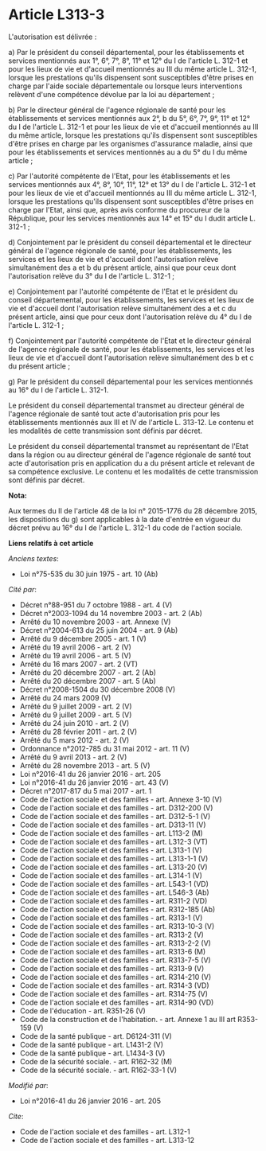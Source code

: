 # Article L313-3

L'autorisation est délivrée : 

a) Par le président du conseil départemental, pour les établissements et services mentionnés aux 1°, 6°, 7°, 8°, 11° et 12°
du I de l'article L. 312-1 et pour les lieux de vie et d'accueil mentionnés au III du même article L. 312-1, lorsque les
prestations qu'ils dispensent sont susceptibles d'être prises en charge par l'aide sociale départementale ou lorsque leurs
interventions relèvent d'une compétence dévolue par la loi au département ; 

b) Par le directeur général de l'agence régionale de santé pour les établissements et services mentionnés aux 2°, b du 5°,
6°, 7°, 9°, 11° et 12° du I de l'article L. 312-1 et pour les lieux de vie et d'accueil mentionnés au III du même article,
lorsque les prestations qu'ils dispensent sont susceptibles d'être prises en charge par les organismes d'assurance maladie,
ainsi que pour les établissements et services mentionnés au a du 5° du I du même article ; 

c) Par l'autorité compétente de l'Etat, pour les établissements et les services mentionnés aux 4°, 8°, 10°, 11°, 12° et 13°
du I de l'article L. 312-1 et pour les lieux de vie et d'accueil mentionnés au III du même article L. 312-1, lorsque les
prestations qu'ils dispensent sont susceptibles d'être prises en charge par l'Etat, ainsi que, après avis conforme du
procureur de la République, pour les services mentionnés aux 14° et 15° du I dudit article L. 312-1 ; 

d) Conjointement par le président du conseil départemental et le directeur général de l'agence régionale de santé, pour les
établissements, les services et les lieux de vie et d'accueil dont l'autorisation relève simultanément des a et b du présent
article, ainsi que pour ceux dont l'autorisation relève du 3° du I de l'article L. 312-1 ; 

e) Conjointement par l'autorité compétente de l'Etat et le président du conseil départemental, pour les établissements, les
services et les lieux de vie et d'accueil dont l'autorisation relève simultanément des a et c du présent article, ainsi que
pour ceux dont l'autorisation relève du 4° du I de l'article L. 312-1 ; 

f) Conjointement par l'autorité compétente de l'Etat et le directeur général de l'agence régionale de santé, pour les
établissements, les services et les lieux de vie et d'accueil dont l'autorisation relève simultanément des b et c du présent
article ; 

g) Par le président du conseil départemental pour les services mentionnés au 16° du I de l'article L. 312-1. 

Le président du conseil départemental transmet au directeur général de l'agence régionale de santé tout acte d'autorisation
pris pour les établissements mentionnés aux III et IV de l'article L. 313-12. Le contenu et les modalités de cette
transmission sont définis par décret.

Le président du conseil départemental transmet au représentant de l'Etat dans la région ou au directeur général de l'agence
régionale de santé tout acte d'autorisation pris en application du a du présent article et relevant de sa compétence
exclusive. Le contenu et les modalités de cette transmission sont définis par décret.

**Nota:**

Aux termes du II de l'article 48 de la loi n° 2015-1776 du 28 décembre 2015, les dispositions du g) sont applicables à la
date d'entrée en vigueur du décret prévu au 16° du I de l'article L. 312-1 du code de l'action sociale.

**Liens relatifs à cet article**

_Anciens textes_:

  - Loi n°75-535 du 30 juin 1975 - art. 10 (Ab)

_Cité par_:

  - Décret n°88-951 du 7 octobre 1988 - art. 4 (V)
  - Décret n°2003-1094 du 14 novembre 2003 - art. 2 (Ab)
  - Arrêté du 10 novembre 2003 - art. Annexe (V)
  - Décret n°2004-613 du 25 juin 2004 - art. 9 (Ab)
  - Arrêté du 9 décembre 2005 - art. 1 (V)
  - Arrêté du 19 avril 2006 - art. 2 (V)
  - Arrêté du 19 avril 2006 - art. 5 (V)
  - Arrêté du 16 mars 2007 - art. 2 (VT)
  - Arrêté du 20 décembre 2007 - art. 2 (Ab)
  - Arrêté du 20 décembre 2007 - art. 5 (Ab)
  - Décret n°2008-1504 du 30 décembre 2008 (V)
  - Arrêté du 24 mars 2009 (V)
  - Arrêté du 9 juillet 2009 - art. 2 (V)
  - Arrêté du 9 juillet 2009 - art. 5 (V)
  - Arrêté du 24 juin 2010 - art. 2 (V)
  - Arrêté du 28 février 2011 - art. 2 (V)
  - Arrêté du 5 mars 2012 - art. 2 (V)
  - Ordonnance n°2012-785 du 31 mai 2012 - art. 11 (V)
  - Arrêté du 9 avril 2013 - art. 2 (V)
  - Arrêté du 28 novembre 2013 - art. 5 (V)
  - Loi n°2016-41 du 26 janvier 2016 - art. 205
  - Loi n°2016-41 du 26 janvier 2016 - art. 43 (V)
  - Décret n°2017-817 du 5 mai 2017 - art. 1
  - Code de l'action sociale et des familles - art. Annexe 3-10 (V)
  - Code de l'action sociale et des familles - art. D312-200 (V)
  - Code de l'action sociale et des familles - art. D312-5-1 (V)
  - Code de l'action sociale et des familles - art. D313-11 (V)
  - Code de l'action sociale et des familles - art. L113-2 (M)
  - Code de l'action sociale et des familles - art. L312-3 (VT)
  - Code de l'action sociale et des familles - art. L313-1 (V)
  - Code de l'action sociale et des familles - art. L313-1-1 (V)
  - Code de l'action sociale et des familles - art. L313-20 (V)
  - Code de l'action sociale et des familles - art. L314-1 (V)
  - Code de l'action sociale et des familles - art. L543-1 (VD)
  - Code de l'action sociale et des familles - art. L546-3 (Ab)
  - Code de l'action sociale et des familles - art. R311-2 (VD)
  - Code de l'action sociale et des familles - art. R312-185 (Ab)
  - Code de l'action sociale et des familles - art. R313-1 (V)
  - Code de l'action sociale et des familles - art. R313-10-3 (V)
  - Code de l'action sociale et des familles - art. R313-2 (V)
  - Code de l'action sociale et des familles - art. R313-2-2 (V)
  - Code de l'action sociale et des familles - art. R313-6 (M)
  - Code de l'action sociale et des familles - art. R313-7-5 (V)
  - Code de l'action sociale et des familles - art. R313-9 (V)
  - Code de l'action sociale et des familles - art. R314-210 (V)
  - Code de l'action sociale et des familles - art. R314-3 (VD)
  - Code de l'action sociale et des familles - art. R314-75 (V)
  - Code de l'action sociale et des familles - art. R314-90 (VD)
  - Code de l'éducation - art. R351-26 (V)
  - Code de la construction et de l'habitation. - art. Annexe 1 au III art R353-159 (V)
  - Code de la santé publique - art. D6124-311 (V)
  - Code de la santé publique - art. L1431-2 (V)
  - Code de la santé publique - art. L1434-3 (V)
  - Code de la sécurité sociale. - art. R162-32 (M)
  - Code de la sécurité sociale. - art. R162-33-1 (V)

_Modifié par_:

  - Loi n°2016-41 du 26 janvier 2016 - art. 205

_Cite_:

  - Code de l'action sociale et des familles - art. L312-1
  - Code de l'action sociale et des familles - art. L313-12
